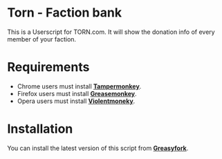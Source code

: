 # Torn - Faction bank
This is a Userscript for TORN.com.
It will show the donation info of every member of your faction.

# Requirements
* Chrome users must install [**Tampermonkey**](https://chrome.google.com/webstore/detail/tampermonkey/dhdgffkkebhmkfjojejmpbldmpobfkfo?hl=en).
* Firefox users must install [**Greasemonkey**](https://addons.mozilla.org/en-US/firefox/addon/greasemonkey/).
* Opera users must install [**Violentmoneky**](https://addons.opera.com/en/extensions/details/violent-monkey/?display=en).

# Installation
You can install the latest version of this script from [**Greasyfork**](https://greasyfork.org/en/scripts/5333-torn-faction-bank).
